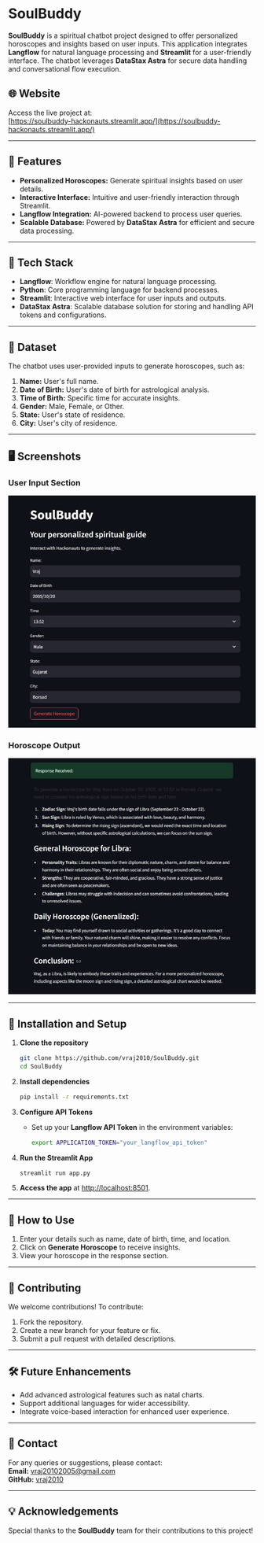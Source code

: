 # SoulBuddy

**SoulBuddy** is a spiritual chatbot project designed to offer personalized horoscopes and insights based on user inputs. This application integrates **Langflow** for natural language processing and **Streamlit** for a user-friendly interface. The chatbot leverages **DataStax Astra** for secure data handling and conversational flow execution.

## 🌐 Website  

Access the live project at:  
[https://soulbuddy-hackonauts.streamlit.app/](https://soulbuddy-hackonauts.streamlit.app/)

---

## 📖 Features

- **Personalized Horoscopes:** Generate spiritual insights based on user details.  
- **Interactive Interface:** Intuitive and user-friendly interaction through Streamlit.  
- **Langflow Integration:** AI-powered backend to process user queries.  
- **Scalable Database:** Powered by **DataStax Astra** for efficient and secure data processing.  

---

## 🚀 Tech Stack

- **Langflow**: Workflow engine for natural language processing.  
- **Python**: Core programming language for backend processes.  
- **Streamlit**: Interactive web interface for user inputs and outputs.  
- **DataStax Astra**: Scalable database solution for storing and handling API tokens and configurations.  

---

## 📂 Dataset

The chatbot uses user-provided inputs to generate horoscopes, such as:

1. **Name:** User's full name.  
2. **Date of Birth:** User's date of birth for astrological analysis.  
3. **Time of Birth:** Specific time for accurate insights.  
4. **Gender:** Male, Female, or Other.  
5. **State:** User's state of residence.  
6. **City:** User's city of residence.  

---

## 🖥 Screenshots

### User Input Section  
![User Input](https://github.com/vraj2010/SoulBuddy/blob/main/Input.jpg)

### Horoscope Output  
![Horoscope Output](https://github.com/vraj2010/SoulBuddy/blob/main/Output.jpg)

---

## 📜 Installation and Setup

1. **Clone the repository**  
   ```bash
   git clone https://github.com/vraj2010/SoulBuddy.git
   cd SoulBuddy
   ```

2. **Install dependencies**  
   ```bash
   pip install -r requirements.txt
   ```

3. **Configure API Tokens**  
   - Set up your **Langflow API Token** in the environment variables:  
     ```bash
     export APPLICATION_TOKEN="your_langflow_api_token"
     ```

4. **Run the Streamlit App**  
   ```bash
   streamlit run app.py
   ```

5. **Access the app** at [http://localhost:8501](http://localhost:8501).

---

## 🎯 How to Use

1. Enter your details such as name, date of birth, time, and location.  
2. Click on **Generate Horoscope** to receive insights.  
3. View your horoscope in the response section.  

---

## 🤝 Contributing

We welcome contributions! To contribute:  
1. Fork the repository.  
2. Create a new branch for your feature or fix.  
3. Submit a pull request with detailed descriptions.  

---

## 🛠️ Future Enhancements

- Add advanced astrological features such as natal charts.  
- Support additional languages for wider accessibility.  
- Integrate voice-based interaction for enhanced user experience.  

---

## 📧 Contact

For any queries or suggestions, please contact:  
**Email:** vraj20102005@gmail.com  
**GitHub:** [vraj2010](https://github.com/vraj2010)  

---

## 💡 Acknowledgements

Special thanks to the **SoulBuddy** team for their contributions to this project!
